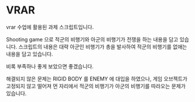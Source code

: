 # VRAR

vrar 수업에 활용된 과제 스크립트입니다.

Shooting game 으로 적군의 비행기와 아군의 비행기가 전쟁을 하는 내용을 담고 있습니다.
스크립트의 내용은 대략 아군인 비행기가 총을 발사하여 적군의 비행기를 없애는 내용을 담고 있습니다.

비록 부족하나 좋게 보았으면 좋겠습니다.

해결되지 않은 문제는 RIGID BODY 를 ENEMY 에 대입을 하였으나,
게임 오브젝트가 고정되지 않고 떨어져 먼 자리에서 적군의 비행기가 아군의 비행기를 따라오는 문제가 있습니다.
